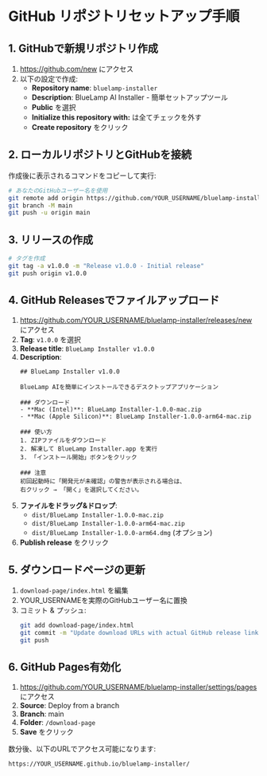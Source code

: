 # GitHub リポジトリセットアップ手順

## 1. GitHubで新規リポジトリ作成

1. https://github.com/new にアクセス
2. 以下の設定で作成:
   - **Repository name**: `bluelamp-installer`
   - **Description**: BlueLamp AI Installer - 簡単セットアップツール
   - **Public** を選択
   - **Initialize this repository with:** は全てチェックを外す
   - **Create repository** をクリック

## 2. ローカルリポジトリとGitHubを接続

作成後に表示されるコマンドをコピーして実行:

```bash
# あなたのGitHubユーザー名を使用
git remote add origin https://github.com/YOUR_USERNAME/bluelamp-installer.git
git branch -M main
git push -u origin main
```

## 3. リリースの作成

```bash
# タグを作成
git tag -a v1.0.0 -m "Release v1.0.0 - Initial release"
git push origin v1.0.0
```

## 4. GitHub Releasesでファイルアップロード

1. https://github.com/YOUR_USERNAME/bluelamp-installer/releases/new にアクセス
2. **Tag**: `v1.0.0` を選択
3. **Release title**: `BlueLamp Installer v1.0.0`
4. **Description**: 
   ```
   ## BlueLamp Installer v1.0.0
   
   BlueLamp AIを簡単にインストールできるデスクトップアプリケーション
   
   ### ダウンロード
   - **Mac (Intel)**: BlueLamp Installer-1.0.0-mac.zip
   - **Mac (Apple Silicon)**: BlueLamp Installer-1.0.0-arm64-mac.zip
   
   ### 使い方
   1. ZIPファイルをダウンロード
   2. 解凍して BlueLamp Installer.app を実行
   3. 「インストール開始」ボタンをクリック
   
   ### 注意
   初回起動時に「開発元が未確認」の警告が表示される場合は、
   右クリック → 「開く」を選択してください。
   ```
5. **ファイルをドラッグ&ドロップ**:
   - `dist/BlueLamp Installer-1.0.0-mac.zip`
   - `dist/BlueLamp Installer-1.0.0-arm64-mac.zip`
   - `dist/BlueLamp Installer-1.0.0-arm64.dmg` (オプション)
6. **Publish release** をクリック

## 5. ダウンロードページの更新

1. `download-page/index.html` を編集
2. YOUR_USERNAMEを実際のGitHubユーザー名に置換
3. コミット & プッシュ:
   ```bash
   git add download-page/index.html
   git commit -m "Update download URLs with actual GitHub release links"
   git push
   ```

## 6. GitHub Pages有効化

1. https://github.com/YOUR_USERNAME/bluelamp-installer/settings/pages にアクセス
2. **Source**: Deploy from a branch
3. **Branch**: main
4. **Folder**: `/download-page`
5. **Save** をクリック

数分後、以下のURLでアクセス可能になります:
```
https://YOUR_USERNAME.github.io/bluelamp-installer/
```